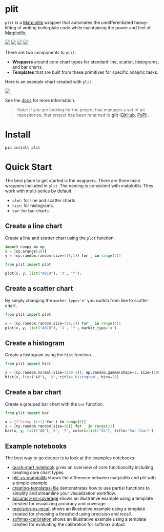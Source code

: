 # plit

`plit` is a [Matplotlib](https://matplotlib.org/) wrapper that automates the
undifferentiated heavy-lifting of writing boilerplate code while maintaining
the power and feel of Matplotlib. 

![](https://img.shields.io/badge/License-Apache%202.0-blue.svg) 
![](https://readthedocs.org/projects/plit/badge/?version=latest)
![](https://img.shields.io/badge/code_style-black-000000.svg)
![](https://img.shields.io/github/v/release/awslabs/plit.svg)

There are two components to `plit`:
* **Wrappers** around core chart types for standard line, scatter, histograms, and
  bar charts.
* **Templates** that are built from these primitives for specific analytic tasks.

Here is an example chart created with `plit`:

![](https://github.com/awslabs/plit/raw/main/figures/calibration.png)

See the [docs](https://plit.readthedocs.io/en/latest/index.html) for more information.

> Note: if you are looking for the project that manages a set of git
> repositories, that project has been renamed to **glit**
> ([GitHub](https://github.com/vandmo/glit),
> [PyPi](https://pypi.org/project/glit)).

# Install

```
pip install plit
```


# Quick Start 

The best place to get started is the wrappers. There are three main wrappers
included in `plit`. The naming is consistent with matplotlib. They work with
multi-series by default.

* `plot`: for line and scatter charts.
* `hist`: for histograms.
* `bar`: for bar charts.

## Create a line chart 

Create a line and scatter chart using the `plot` function.

```Python
import numpy as np
x = [np.arange(10)]
y = [np.random.random(size=(10,1)) for _ in range(4)]

from plit import plot

plot(x, y, list("ABCD"), 'X', 'Y');
```

## Create a scatter chart

By simply changing the `marker_type='o'` you switch from line to scatter chart.

```Python
from plit import plot

x = [np.random.random(size=(10,1)) for _ in range(4)]
plot(x, y, list("ABCD"), 'X', 'Y', marker_type='o')
```

## Create a histogram

Create a histogram using the `hist` function.

```Python
from plit import hist

x = [np.random.normal(size=(100,1)), np.random.gamma(shape=1, size=(100,1)) - 2]
hist(x, list("AB"), 'X', title='Histogram', bins=20)
```

## Create a bar chart

Create a grouped bar chart with the `bar` function.

```Python
from plit import bar

x = [f"Group {i+1}"for i in range(6)]
y = [np.random.random(size=(6)) for _ in range(2)]
bar(x, y, list("AB"),'X', 'Y', colors=list("kb"), title='Bar Chart')
```

## Example notebooks 

The best way to go deeper is to look at the examples notebooks:

- [quick-start notebook](https://github.com/awslabs/plit/blob/main/notebooks/quick-start.ipynb) gives an overview of core
  functionality including creating core chart types.
- [plit-vs-matplotlib](https://github.com/awslabs/plit/blob/main/notebooks/plit-vs-matplotlib.ipynb) shows the difference
  between matplotlib and plit with a simple example.
- [creating-templates-file](https://github.com/awslabs/plit/blob/main/notebooks/creating-templates.ipynb) demonstrates
  how to use partial functions to simplify and streamline your visualization
workflow.
- [accuracy-vs-coverage](https://github.com/awslabs/plit/blob/main/notebooks/accuracy-vs-coverage.ipynb) shows an illustrative
  example using a template created for visualizing accuracy and coverage.
- [precision-vs-recall](https://github.com/awslabs/plit/blob/main/notebooks/precision-recall-curve.ipynb) shows an illustrative
  example using a template created for choosing a threshold using precision and
recall. 
- [softmax-calibration](https://github.com/awslabs/plit/blob/main/notebooks/softmax-calibration.ipynb) shows an illustrative
  example using a template created for evaluating the calibration for softmax
output. 
